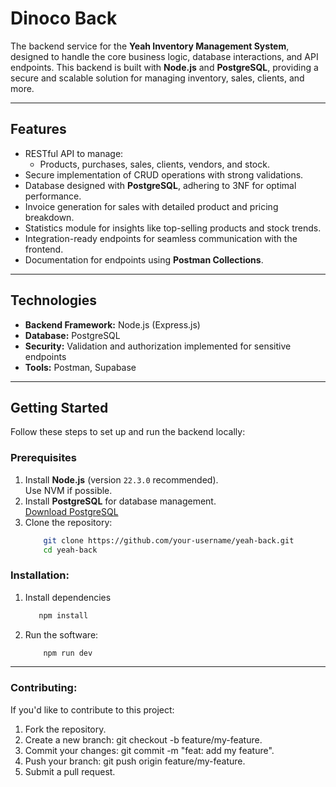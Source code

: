 # **Dinoco Back**

The backend service for the **Yeah Inventory Management System**, designed to handle the core business logic, database interactions, and API endpoints. This backend is built with **Node.js** and **PostgreSQL**, providing a secure and scalable solution for managing inventory, sales, clients, and more.

---

## **Features**
- RESTful API to manage:
  - Products, purchases, sales, clients, vendors, and stock.
- Secure implementation of CRUD operations with strong validations.
- Database designed with **PostgreSQL**, adhering to 3NF for optimal performance.
- Invoice generation for sales with detailed product and pricing breakdown.
- Statistics module for insights like top-selling products and stock trends.
- Integration-ready endpoints for seamless communication with the frontend.
- Documentation for endpoints using **Postman Collections**.

---

## **Technologies**
- **Backend Framework:** Node.js (Express.js)
- **Database:** PostgreSQL
- **Security:** Validation and authorization implemented for sensitive endpoints
- **Tools:** Postman, Supabase

---

## **Getting Started**
Follow these steps to set up and run the backend locally:

### **Prerequisites**
1. Install **Node.js** (version `22.3.0` recommended).  
   Use NVM if possible.
2. Install **PostgreSQL** for database management.  
   [Download PostgreSQL](https://www.postgresql.org/download/)
3. Clone the repository:
   ```bash
       git clone https://github.com/your-username/yeah-back.git
       cd yeah-back
   ```

### **Installation**:  
1. Install dependencies
    ```bash    
       npm install
    ```
2. Run the software:
   ```bash
       npm run dev
   ```

---

### **Contributing**:
If you'd like to contribute to this project:

1. Fork the repository.
2. Create a new branch: git checkout -b feature/my-feature.
3. Commit your changes: git commit -m "feat: add my feature".
4. Push your branch: git push origin feature/my-feature.
5. Submit a pull request.
